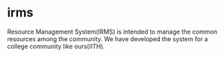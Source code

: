 # irms
Resource Management System(IRMS) is intended to manage the common resources among the community. We have developed the system for a college community like ours(IITH).

